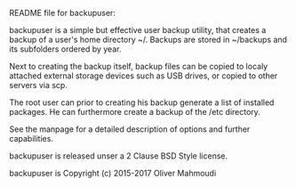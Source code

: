 README file for backupuser:

backupuser is a simple but effective user backup utility, that creates a backup of a user's home directory ~/.
Backups are stored in ~/backups and its subfolders ordered by year.

Next to creating the backup itself, backup files can be copied to localy attached external storage devices such
as USB drives, or copied to other servers via scp.

The root user can prior to creating his backup generate a list of installed packages. He can furthermore create
a backup of the /etc directory.

See the manpage for a detailed description of options and further capabilities.

backupuser is released unser a 2 Clause BSD Style license.

backupuser is Copyright (c) 2015-2017 Oliver Mahmoudi
